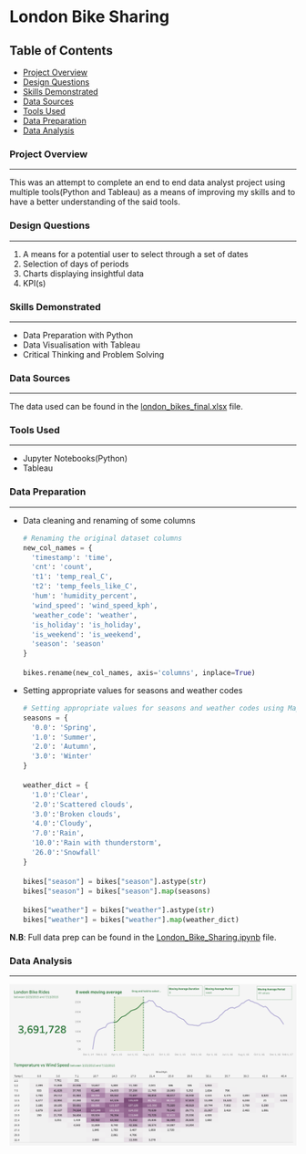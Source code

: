 # London Bike Sharing
## Table of Contents
- [Project Overview](#project-overview)
- [Design Questions](#design-questions)
- [Skills Demonstrated](#skills-demonstrated)
- [Data Sources](#data-sources)
- [Tools Used](#tools-used)
- [Data Preparation](#data-preparation)
- [Data Analysis](#data-analysis)

### Project Overview
---
This was an attempt to complete an end to end data analyst project using multiple tools(Python and Tableau) as a means of improving my skills and to have a better understanding of the said tools.
### Design Questions
---
1. A means for a potential user to select through a set of dates
2. Selection of days of periods
3. Charts displaying insightful data
4. KPI(s)
### Skills Demonstrated
---
- Data Preparation with Python
- Data Visualisation with Tableau
- Critical Thinking and Problem Solving
### Data Sources
---
The data used can be found in the [london_bikes_final.xlsx](london_bikes_final.xlsx) file.
### Tools Used
---
- Jupyter Notebooks(Python)
- Tableau
### Data Preparation
---
- Data cleaning and renaming of some columns
  
  ```python
  # Renaming the original dataset columns
  new_col_names = {
    'timestamp': 'time',
    'cnt': 'count',
    't1': 'temp_real_C',
    't2': 'temp_feels_like_C',
    'hum': 'humidity_percent',
    'wind_speed': 'wind_speed_kph',
    'weather_code': 'weather',
    'is_holiday': 'is_holiday',
    'is_weekend': 'is_weekend',
    'season': 'season'
  }

  bikes.rename(new_col_names, axis='columns', inplace=True)
  ```
- Setting appropriate values for seasons and weather codes
  
  ```python
  # Setting appropriate values for seasons and weather codes using Map function
  seasons = {
    '0.0': 'Spring',
    '1.0': 'Summer',
    '2.0': 'Autumn',
    '3.0': 'Winter'
  }

  weather_dict = {
    '1.0':'Clear',
    '2.0':'Scattered clouds',
    '3.0':'Broken clouds',
    '4.0':'Cloudy',
    '7.0':'Rain',
    '10.0':'Rain with thunderstorm',
    '26.0':'Snowfall'
  }

  bikes["season"] = bikes["season"].astype(str)
  bikes["season"] = bikes["season"].map(seasons)

  bikes["weather"] = bikes["weather"].astype(str)
  bikes["weather"] = bikes["weather"].map(weather_dict)
  ```
**N.B**: Full data prep can be found in the [London_Bike_Sharing.ipynb](London_Bike_Sharing.ipynb) file.
### Data Analysis
---
<p align="center">
  <img src="LondonDash.png">
</p>
